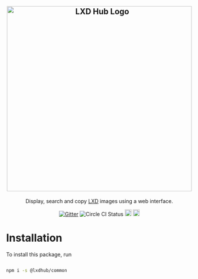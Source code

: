 <h2 align="center">
    <img src="https://i.imgur.com/RGCZZjl.png" alt="LXD Hub Logo" width="500" />
</h2>

 <p align="center">Display, search and copy <a href="https://linuxcontainers.org/lxd/" target="blank">LXD</a> images using a web interface. </p>

 <p align="center">
  <a href="https://gitter.im/Roche/lxdhub?utm_source=badge&utm_medium=badge&utm_campaign=pr-badge&utm_content=body_badge"><img src="https://badges.gitter.im/Roche/lxdhub.svg" alt="Gitter" /></a>
  <img src="https://circleci.com/gh/Roche/lxdhub.png?circle-token=f41c49274b61c18d8a5867ab9d49b9f27a2227aa&style=shield" alt="Circle CI Status">
  <a href="https://www.npmjs.com/package/@lxdhub/common"><img src="https://badge.fury.io/js/%40lxdhub%2Fcommon.svg"   alt="npm version" height="18"></a>
  <a href="https://www.npmjs.com/package/@lxdhub/common">
    <img src="https://img.shields.io/npm/dt/@lxdhub%2Fcommon.svg" alt="npm downloads" height="18">
  </a>
 </p>

# Installation

To install this package, run

```bash

npm i -s @lxdhub/common

```
